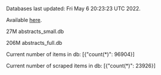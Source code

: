 Databases last updated: Fri May  6 20:23:23 UTC 2022. 

Available [here](https://github.com/cbeauhilton/ash-db/releases).


27M	abstracts_small.db

206M	abstracts_full.db

Current number of items in db:
[{"count(*)": 96904}]

Current number of scraped items in db:
[{"count(*)": 23926}]
